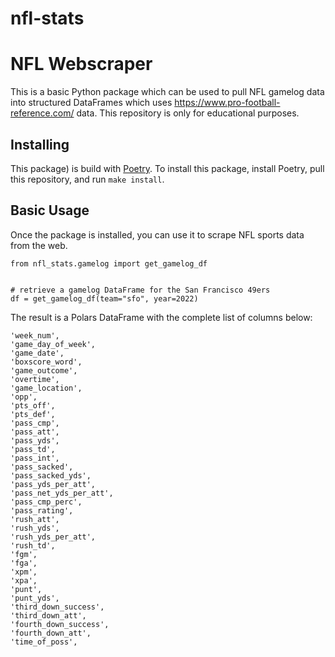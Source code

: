 # nfl-stats
# NFL Webscraper

This is a basic Python package which can be used to pull NFL gamelog data into structured DataFrames which uses https://www.pro-football-reference.com/ data. This repository is only for educational purposes.


## Installing

This package) is build with [Poetry](https://python-poetry.org/). To install this package, install Poetry, pull this repository, and run `make install`.

## Basic Usage

Once the package is installed, you can use it to scrape NFL sports data from the web.

```
from nfl_stats.gamelog import get_gamelog_df


# retrieve a gamelog DataFrame for the San Francisco 49ers
df = get_gamelog_df(team="sfo", year=2022)
````

The result is a Polars DataFrame with the complete list of columns below:

```
'week_num',
'game_day_of_week',
'game_date',
'boxscore_word',
'game_outcome',
'overtime',
'game_location',
'opp',
'pts_off',
'pts_def',
'pass_cmp',
'pass_att',
'pass_yds',
'pass_td',
'pass_int',
'pass_sacked',
'pass_sacked_yds',
'pass_yds_per_att',
'pass_net_yds_per_att',
'pass_cmp_perc',
'pass_rating',
'rush_att',
'rush_yds',
'rush_yds_per_att',
'rush_td',
'fgm',
'fga',
'xpm',
'xpa',
'punt',
'punt_yds',
'third_down_success',
'third_down_att',
'fourth_down_success',
'fourth_down_att',
'time_of_poss',
```
